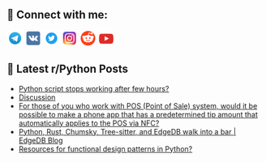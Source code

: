## 🔎 Connect with me:
[<img src="https://github.com/bullbesh/bullbesh/blob/main/images/Telegram.png" width="32" height="32" />](https://t.me/bullbesh)
[<img src="https://github.com/bullbesh/bullbesh/blob/main/images/VK.png" width="32" height="32" />](https://vk.com/bullbesh)
[<img src="https://github.com/bullbesh/bullbesh/blob/main/images/Twitter.png" width="32" height="32" />](https://twitter.com/bullbesh1)
[<img src="https://github.com/bullbesh/bullbesh/blob/main/images/Instagram.png" width="32" height="32" />](https://www.instagram.com/bullbesh)
[<img src="https://github.com/bullbesh/bullbesh/blob/main/images/Reddit.png" width="32" height="32" />](https://www.reddit.com/user/bullbesh)
[<img src="https://github.com/bullbesh/bullbesh/blob/main/images/YouTube.png" width="32" height="32" />](https://www.youtube.com/channel/UCtfjRs6uzgq5mfm8S06WTcg)

## 📕 Latest r/Python Posts
<!-- BLOG-POST-LIST:START -->
- [Python script stops working after few hours?](https://www.reddit.com/r/Python/comments/17fn6jv/python_script_stops_working_after_few_hours/)
- [Discussion](https://www.reddit.com/r/Python/comments/17fmtup/discussion/)
- [For those of you who work with POS &lpar;Point of Sale&rpar; system, would it be possible to make a phone app that has a predetermined tip amount that automatically applies to the POS via NFC?](https://www.reddit.com/r/Python/comments/17flydo/for_those_of_you_who_work_with_pos_point_of_sale/)
- [Python, Rust, Chumsky, Tree-sitter, and EdgeDB walk into a bar | EdgeDB Blog](https://www.reddit.com/r/Python/comments/17fk5ps/python_rust_chumsky_treesitter_and_edgedb_walk/)
- [Resources for functional design patterns in Python?](https://www.reddit.com/r/Python/comments/17fk3k8/resources_for_functional_design_patterns_in_python/)
<!-- BLOG-POST-LIST:END -->
